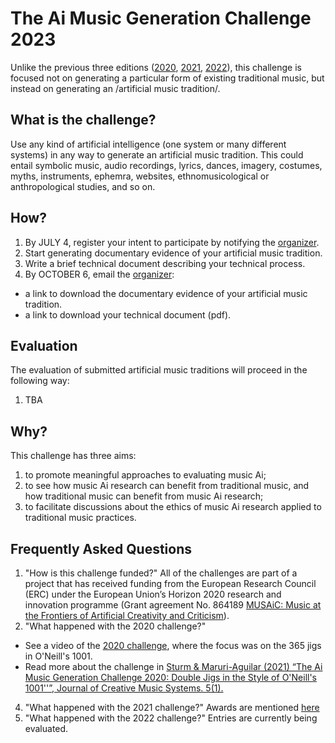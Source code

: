 # The Ai Music Generation Challenge 2023

Unlike the previous three editions ([2020](https://boblsturm.github.io/aimusic2020/), [2021](https://github.com/boblsturm/aimusicgenerationchallenge2021), [2022](https://github.com/boblsturm/aimusicgenerationchallenge2022)), this challenge is focused not on generating a particular form of existing traditional music, but instead on generating an /artificial music tradition/.

## What is the challenge?

Use any kind of artificial intelligence (one system or many different systems) in any way to generate an artificial music tradition. This could entail symbolic music, audio recordings, lyrics, dances, imagery, costumes, myths, instruments, ephemra, websites, ethnomusicological or anthropological studies, and so on. 

## How?
1. By JULY 4, register your intent to participate by notifying the [organizer](mailto:bobs@kth.se?subject=Participation-in-the-Ai-Music-Generation-Challenge-2023).
2. Start generating documentary evidence of your artificial music tradition.
3. Write a brief technical document describing your technical process.
4. By OCTOBER 6, email the [organizer](mailto:bobs@kth.se):
- a link to download the documentary evidence of your artificial music tradition.
- a link to download your technical document (pdf).

## Evaluation
The evaluation of submitted artificial music traditions will proceed in the following way:
1. TBA

## Why?
This challenge has three aims:
1. to promote meaningful approaches to evaluating music Ai;
2. to see how music Ai research can benefit from traditional music, and how traditional music can benefit from music Ai research;
3. to facilitate discussions about the ethics of music Ai research applied to traditional music practices.

## Frequently Asked Questions
1. "How is this challenge funded?" All of the challenges are part of a project that has received funding from the European Research Council (ERC) under the European Union’s Horizon 2020 research and innovation programme (Grant agreement No. 864189 [MUSAiC: Music at the Frontiers of Artificial Creativity and Criticism](https://www.kth.se/is/tmh/speech-communication/musaic-music-at-the-frontiers-of-artificial-creativity-and-criticism-1.950539)).
3. "What happened with the 2020 challenge?"
- See a video of the [2020 challenge](https://youtu.be/KSoSyoEx6hc), where the focus was on the 365 jigs in O'Neill's 1001.
- Read more about the challenge in [Sturm & Maruri-Aguilar (2021) “The Ai Music Generation Challenge 2020: Double Jigs in the Style of O'Neill's 1001''”, Journal of Creative Music Systems. 5(1).](https://doi.org/10.5920/jcms.950)
4. "What happened with the 2021 challenge?" Awards are mentioned [here](https://github.com/boblsturm/aimusicgenerationchallenge2021)
5. "What happened with the 2022 challenge?" Entries are currently being evaluated.

